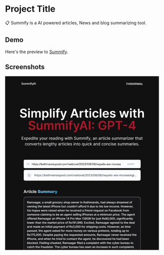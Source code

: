
# Project Title

📋 Summify is a AI powered articles, News and blog summarizing tool. 

## Demo

Here's the preview to [Summify](https://www.summify.the-nxrmal.com). 


## Screenshots

![App Screenshot](./summify.the-nxrmal.com_.png)


